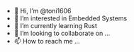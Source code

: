 - 👋 Hi, I’m @toni1606
- 👀 I’m interested in Embedded Systems
- 🌱 I’m currently learning Rust
- 💞️ I’m looking to collaborate on ...
- 📫 How to reach me ...

<!---
toni1606/toni1606 is a ✨ special ✨ repository because its `README.md` (this file) appears on your GitHub profile.
You can click the Preview link to take a look at your changes.
--->
